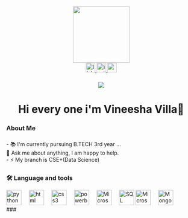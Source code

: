 <div align="center">
    <img height="150" src="https://media3.giphy.com/media/2IudUHdI075HL02Pkk/giphy.gif?cid=ecf05e47lmj5yqhu3s1801il8nkhdqp5sdvcaeft1i4mypz2&ep=v1_gifs_search&rid=giphy.gif&ct=g"  />
    
  </div>
  
  
  <div align="center">
    <a href="http://www.linkedin.com/in/vineesha-villa-14aab2238" target="_blank">
      <img src="https://img.shields.io/static/v1?message=LinkedIn&logo=linkedin&label=&color=0077B5&logoColor=white&labelColor=&style=for-the-badge" height="25" alt="linkedin logo"  />
    </a>
    <a href="https://instagram.com/vineesha_villa?utm_source=qr&igshid=MzNlNGNkZWQ4Mg==" target="_blank">
      <img src="https://img.shields.io/static/v1?message=Instagram&logo=instagram&label=&color=E4405F&logoColor=white&labelColor=&style=for-the-badge" height="25" alt="instagram logo"  />
    </a>
    <a href="mailto:vineeshavilla01@gmail.com" target="_blank">
      <img src="https://img.shields.io/static/v1?message=Gmail&logo=gmail&label=&color=D14836&logoColor=white&labelColor=&style=for-the-badge" height="25" alt="gmail logo"  />
    </a>
</div>

###

<div align="center">
  <img src="https://visitor-badge.laobi.icu/badge?page_id=Vineeshavilla.Vineeshavilla&"  />
</div>

###

<h1 align="center">Hi every one i'm Vineesha Villa👋</h1>

###

<h3 align="left">About Me</h3>

###
<p align="left">- 📚 I'm currently pursuing B.TECH 3rd year  ...</br>💬 Ask me about anything, I am happy to help.<br>- ⚡ My branch is CSE+(Data Science)</p>



<h3 align="left">🛠 Language and tools</h3>
<div align="left">
    <img src="https://cdn.jsdelivr.net/gh/devicons/devicon/icons/python/python-original.svg" height="40" alt="python logo"  />
    <img width="12" />
    <img src="https://cdn.jsdelivr.net/gh/devicons/devicon/icons/html5/html5-original.svg" height="40" alt="html logo"  />
    <img width="12" />
    <img src="https://cdn.jsdelivr.net/gh/devicons/devicon/icons/css3/css3-original.svg" height="40" alt="css3 logo"  />
    <img width="12" />
    <img src="https://logohistory.net/wp-content/uploads/2023/05/Power-BI-Symbol.png" height="40" alt="powerbi logo"  />
    <img width="12" />
    <img src="https://download.logo.wine/logo/Microsoft_Excel/Microsoft_Excel-Logo.wine.png" height="40" alt="Microsoft_Excel logo"  />
    <img width="12" />
    <img src="https://upload.wikimedia.org/wikipedia/commons/8/87/Sql_data_base_with_logo.png" height="40" alt="SQL logo"  />
    <img src="https://upload.wikimedia.org/wikipedia/commons/thumb/f/fd/Microsoft_Office_Word_%282019%E2%80%93present%29.svg/1101px-Microsoft_Office_Word_%282019%E2%80%93present%29.svg.png" height="40" alt="Microsoft Word"  />
    <img width="12" />
    <img src="https://w7.pngwing.com/pngs/956/695/png-transparent-mongodb-original-wordmark-logo-icon-thumbnail.png" height="40" alt="MongoDB"  />
    <img width="12" />
    </div>
    ###

  

